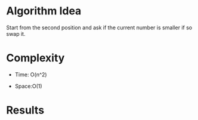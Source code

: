 # Algorithm Idea

Start from the second position and ask if the current number is smaller if so swap it.

# Complexity

- Time: O(n^2)

- Space:O(1)

# Results

